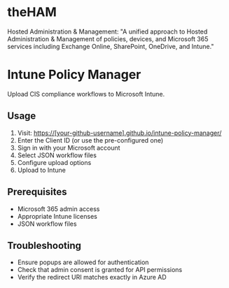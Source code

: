 # theHAM
Hosted Administration &amp; Management: "A unified approach to Hosted Administration &amp; Management of policies, devices, and Microsoft 365 services including Exchange Online, SharePoint, OneDrive, and Intune."
# Intune Policy Manager

Upload CIS compliance workflows to Microsoft Intune.

## Usage

1. Visit: [https://[your-github-username].github.io/intune-policy-manager/](https://luiserodz.github.io/theHAM/IntunePolicyManager.html)
2. Enter the Client ID (or use the pre-configured one)
3. Sign in with your Microsoft account
4. Select JSON workflow files
5. Configure upload options
6. Upload to Intune

## Prerequisites

- Microsoft 365 admin access
- Appropriate Intune licenses
- JSON workflow files

## Troubleshooting

- Ensure popups are allowed for authentication
- Check that admin consent is granted for API permissions
- Verify the redirect URI matches exactly in Azure AD
